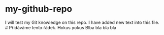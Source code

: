 # my-github-repo
I will test my Git knowledge on this repo.
I have added new text into this file.       # Přidáváme tento řádek.
Hokus pokus 
Blba bla bla
bla